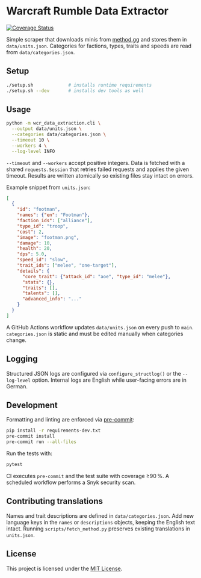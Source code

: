 # Warcraft Rumble Data Extractor
[![Coverage Status](https://img.shields.io/badge/coverage-94%25-brightgreen)](https://github.com)

Simple scraper that downloads minis from [method.gg](https://www.method.gg/warcraft-rumble/minis)
and stores them in `data/units.json`. Categories for factions, types, traits and
speeds are read from `data/categories.json`.

## Setup

```bash
./setup.sh             # installs runtime requirements
./setup.sh --dev       # installs dev tools as well
```

## Usage

```bash
python -m wcr_data_extraction.cli \
  --output data/units.json \
  --categories data/categories.json \
  --timeout 10 \
  --workers 4 \
  --log-level INFO
```

`--timeout` and `--workers` accept positive integers. Data is fetched with a
shared `requests.Session` that retries failed requests and applies the given
timeout. Results are written atomically so existing files stay intact on errors.

Example snippet from `units.json`:

```json
[
  {
    "id": "footman",
    "names": {"en": "Footman"},
    "faction_ids": ["alliance"],
    "type_id": "troop",
    "cost": 2,
    "image": "footman.png",
    "damage": 10,
    "health": 20,
    "dps": 5.0,
    "speed_id": "slow",
    "trait_ids": ["melee", "one-target"],
    "details": {
      "core_trait": {"attack_id": "aoe", "type_id": "melee"},
      "stats": {},
      "traits": [],
      "talents": [],
      "advanced_info": "..."
    }
  }
]
```

A GitHub Actions workflow updates `data/units.json` on every push to `main`.
`categories.json` is static and must be edited manually when categories change.

## Logging

Structured JSON logs are configured via `configure_structlog()` or the
`--log-level` option. Internal logs are English while user-facing errors are in
German.

## Development

Formatting and linting are enforced via [pre-commit](https://pre-commit.com/):

```bash
pip install -r requirements-dev.txt
pre-commit install
pre-commit run --all-files
```

Run the tests with:

```bash
pytest
```

CI executes `pre-commit` and the test suite with coverage ≥90 %.
A scheduled workflow performs a Snyk security scan.

## Contributing translations

Names and trait descriptions are defined in `data/categories.json`.
Add new language keys in the `names` or `descriptions` objects, keeping the
English text intact. Running `scripts/fetch_method.py` preserves existing
translations in `units.json`.

## License

This project is licensed under the [MIT License](LICENSE).
